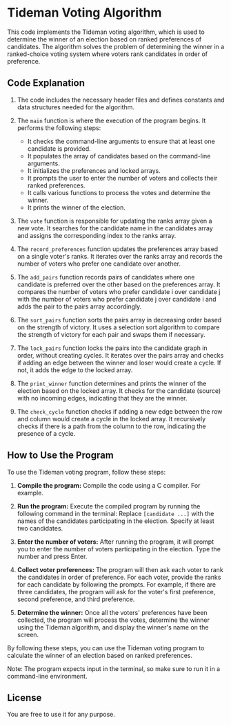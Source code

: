 # Tideman Voting Algorithm

This code implements the Tideman voting algorithm, which is used to determine the winner of an election based on ranked preferences of candidates. The algorithm solves the problem of determining the winner in a ranked-choice voting system where voters rank candidates in order of preference.

## Code Explanation

1. The code includes the necessary header files and defines constants and data structures needed for the algorithm.

2. The `main` function is where the execution of the program begins. It performs the following steps:
   - It checks the command-line arguments to ensure that at least one candidate is provided.
   - It populates the array of candidates based on the command-line arguments.
   - It initializes the preferences and locked arrays.
   - It prompts the user to enter the number of voters and collects their ranked preferences.
   - It calls various functions to process the votes and determine the winner.
   - It prints the winner of the election.

3. The `vote` function is responsible for updating the ranks array given a new vote. It searches for the candidate name in the candidates array and assigns the corresponding index to the ranks array.

4. The `record_preferences` function updates the preferences array based on a single voter's ranks. It iterates over the ranks array and records the number of voters who prefer one candidate over another.

5. The `add_pairs` function records pairs of candidates where one candidate is preferred over the other based on the preferences array. It compares the number of voters who prefer candidate i over candidate j with the number of voters who prefer candidate j over candidate i and adds the pair to the pairs array accordingly.

6. The `sort_pairs` function sorts the pairs array in decreasing order based on the strength of victory. It uses a selection sort algorithm to compare the strength of victory for each pair and swaps them if necessary.

7. The `lock_pairs` function locks the pairs into the candidate graph in order, without creating cycles. It iterates over the pairs array and checks if adding an edge between the winner and loser would create a cycle. If not, it adds the edge to the locked array.

8. The `print_winner` function determines and prints the winner of the election based on the locked array. It checks for the candidate (source) with no incoming edges, indicating that they are the winner.

9. The `check_cycle` function checks if adding a new edge between the row and column would create a cycle in the locked array. It recursively checks if there is a path from the column to the row, indicating the presence of a cycle.

## How to Use the Program

To use the Tideman voting program, follow these steps:

1. **Compile the program:** Compile the code using a C compiler. For example.

2. **Run the program:** Execute the compiled program by running the following command in the terminal:
Replace `[candidate ...]` with the names of the candidates participating in the election. Specify at least two candidates.

3. **Enter the number of voters:** After running the program, it will prompt you to enter the number of voters participating in the election. Type the number and press Enter.

4. **Collect voter preferences:** The program will then ask each voter to rank the candidates in order of preference. For each voter, provide the ranks for each candidate by following the prompts. For example, if there are three candidates, the program will ask for the voter's first preference, second preference, and third preference.

5. **Determine the winner:** Once all the voters' preferences have been collected, the program will process the votes, determine the winner using the Tideman algorithm, and display the winner's name on the screen.

By following these steps, you can use the Tideman voting program to calculate the winner of an election based on ranked preferences.

Note: The program expects input in the terminal, so make sure to run it in a command-line environment.

## License

You are free to use it for any purpose.
